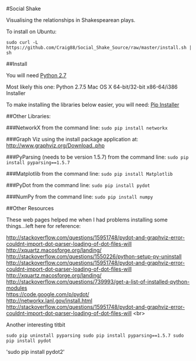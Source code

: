 #Social Shake 

Visualising the relationships in Shakespearean plays. 

To install on Ubuntu:

`sudo curl -L https://github.com/Craig88/Social_Shake_Source/raw/master/install.sh | sh`

##Install


You will need [Python 2.7](http://www.python.org/getit/)

Most likely this one: Python 2.7.5 Mac OS X 64-bit/32-bit x86-64/i386 Installer

To make installing the libraries below easier, you will need:
[Pip Installer](http://www.pip-installer.org/en/latest/installing.html)


##Other Libraries:

###NetworkX
from the command line:
`sudo pip install networkx`

###Graph Viz
using the install package application at:
http://www.graphviz.org/Download..php

###PyParsing (needs to be version 1.5.7)
from the command line:
`sudo pip install pyparsing==1.5.7`


###Matplotlib
from the command line:
`sudo pip install Matplotlib`


###PyDot
from the command line:
`sudo pip install pydot`

###NumPy
from the command line:
`sudo pip install numpy`


##Other Resources

These web pages helped me when I had problems installing some things...left here for reference:

http://stackoverflow.com/questions/15951748/pydot-and-graphviz-error-couldnt-import-dot-parser-loading-of-dot-files-will
<br/>
http://xquartz.macosforge.org/landing/  <br/>
http://stackoverflow.com/questions/1550226/python-setup-py-uninstall <br/>
http://stackoverflow.com/questions/15951748/pydot-and-graphviz-error-couldnt-import-dot-parser-loading-of-dot-files-will <br/>
http://xquartz.macosforge.org/landing/ <br/>
http://stackoverflow.com/questions/739993/get-a-list-of-installed-python-modules <br/>
https://code.google.com/p/pydot/ <br/>
http://networkx.lanl.gov/install.html <br/>
http://stackoverflow.com/questions/15951748/pydot-and-graphviz-error-couldnt-import-dot-parser-loading-of-dot-files-will <br\>


Another interesting titbit

`sudo pip uninstall pyparsing
sudo pip install pyparsing==1.5.7
sudo pip install pydot`

'sudo pip install pydot2'
